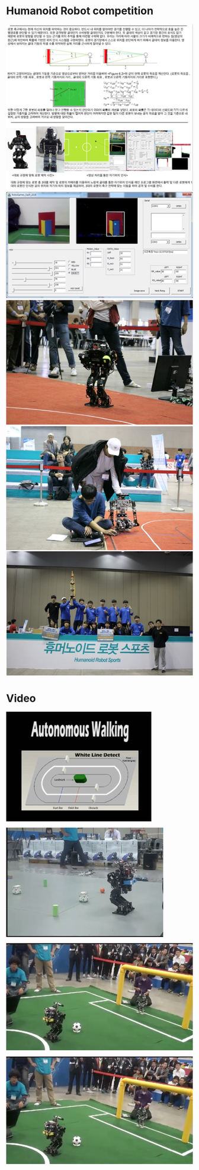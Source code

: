 # Humanoid Robot competition
![Structure](../assets/rnd/1.png)
![Structure](../assets/rnd/11.png)
![Structure](../assets/rnd/2.png)
![Structure](../assets/rnd/3.png)
![Structure](../assets/rnd/4.png)

# Video

[![Video](../assets/rnd/autonomous_walking.png)](https://youtu.be/kQNjoTFVPc4)

[![Video](../assets/rnd/object_detection.png)](https://www.youtube.com/watch?v=X9RNKX111RY)

[![Video](../assets/rnd/penalty_kick.png)](https://youtu.be/PTTJLG46A4Q)

[![Video](../assets/rnd/penalty_kick.png)](https://www.youtube.com/watch?v=ccYMcN_tMOM)

